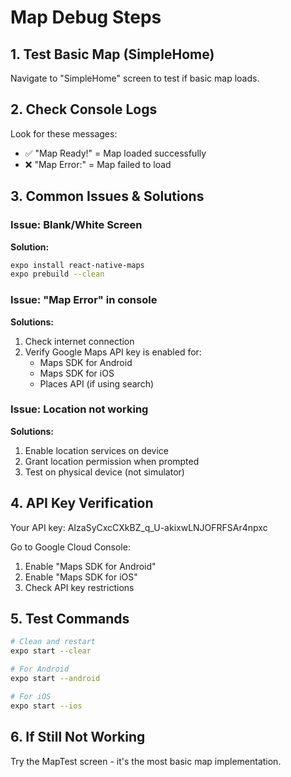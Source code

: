 # Map Debug Steps

## 1. Test Basic Map (SimpleHome)
Navigate to "SimpleHome" screen to test if basic map loads.

## 2. Check Console Logs
Look for these messages:
- ✅ "Map Ready!" = Map loaded successfully
- ❌ "Map Error:" = Map failed to load

## 3. Common Issues & Solutions

### Issue: Blank/White Screen
**Solution:** 
```bash
expo install react-native-maps
expo prebuild --clean
```

### Issue: "Map Error" in console
**Solutions:**
1. Check internet connection
2. Verify Google Maps API key is enabled for:
   - Maps SDK for Android
   - Maps SDK for iOS
   - Places API (if using search)

### Issue: Location not working
**Solutions:**
1. Enable location services on device
2. Grant location permission when prompted
3. Test on physical device (not simulator)

## 4. API Key Verification
Your API key: AIzaSyCxcCXkBZ_q_U-akixwLNJOFRFSAr4npxc

Go to Google Cloud Console:
1. Enable "Maps SDK for Android"
2. Enable "Maps SDK for iOS" 
3. Check API key restrictions

## 5. Test Commands
```bash
# Clean and restart
expo start --clear

# For Android
expo start --android

# For iOS  
expo start --ios
```

## 6. If Still Not Working
Try the MapTest screen - it's the most basic map implementation.